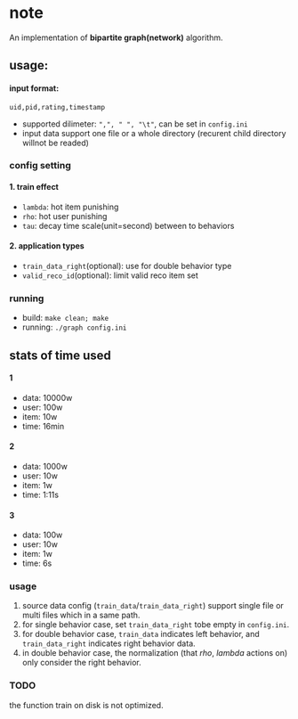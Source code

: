 # note
An implementation of **bipartite graph(network)** algorithm.

## usage:
#### input format:
`uid,pid,rating,timestamp`
- supported dilimeter: `",", " ", "\t"`, can be set in `config.ini`
- input data support one file or a whole directory (recurent child directory willnot be readed)

### config setting
#### 1. train effect
- `lambda`: hot item punishing
- `rho`: hot user punishing
- `tau`: decay time scale(unit=second) between to behaviors
#### 2. application types
- `train_data_right`(optional): use for double behavior type
- `valid_reco_id`(optional): limit valid reco item set

### running
- build: `make clean; make`
- running: `./graph config.ini`


## stats of time used
#### 1
- data: 10000w
- user:   100w
- item:    10w
- time: 16min

#### 2
- data: 1000w
- user:  10w
- item:   1w
- time: 1:11s

#### 3
- data: 100w
- user:  10w
- item:   1w
- time:   6s

### usage
1. source data config (`train_data`/`train_data_right`) support single file or multi files which in a same path.
2. for single behavior case, set `train_data_right` tobe empty in `config.ini`.
3. for double behavior case, `train_data` indicates left behavior, and `train_data_right` indicates right behavior data.
3. in double behavior case, the normalization (that $rho$, $lambda$ actions on) only consider the right behavior.

### TODO
the function train on disk is not optimized.

